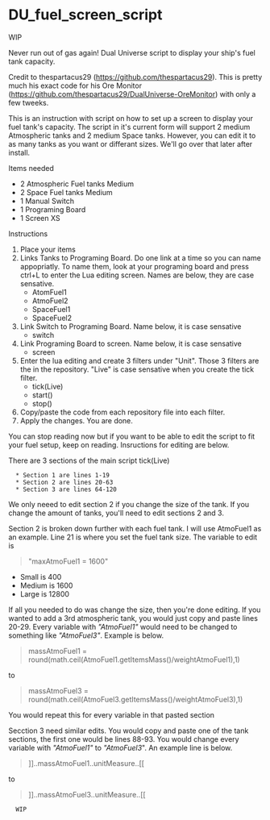 # DU_fuel_screen_script

WIP

Never run out of gas again! Dual Universe script to display your ship's fuel tank capacity. 

Credit to thespartacus29 (https://github.com/thespartacus29). This is pretty much his exact code for his Ore Monitor (https://github.com/thespartacus29/DualUniverse-OreMonitor) with only a few tweeks. 

This is an instruction with script on how to set up a screen to display your fuel tank's capacity. The script in it's current form will support 2 medium Atmospheric tanks and 2 medium Space tanks. However, you can edit it to as many tanks as you want or differant sizes. We'll go over that later after install. 

Items needed
* 2 Atmospheric Fuel tanks Medium
* 2 Space Fuel tanks Medium
* 1 Manual Switch
* 1 Programing Board
* 1 Screen XS 

Instructions
1. Place your items
2. Links Tanks to Programing Board. Do one link at a time so you can name appopriatly. To name them, look at your programing board and press ctrl+L to enter the Lua editing screen. Names are below, they are case sensative. 
      * AtomFuel1
      * AtmoFuel2
      * SpaceFuel1
      * SpaceFuel2
3. Link Switch to Programing Board. Name below, it is case sensative
      * switch
4. Link Programing Board to screen. Name below, it is case sensative
      * screen
5. Enter the lua editing and create 3 filters under "Unit". Those 3 filters are the in the repository. "Live" is case sensative when you create the tick filter. 
      * tick(Live)
      * start()
      * stop()
6. Copy/paste the code from each repository file into each filter. 
7. Apply the changes. You are done. 



You can stop reading now but if you want to be able to edit the script to fit your fuel setup, keep on reading. Insructions for editing are below. 

There are 3 sections of the main script tick(Live)

      * Section 1 are lines 1-19
      * Section 2 are lines 20-63
      * Section 3 are lines 64-120

We only neeed to edit section 2 if you change the size of the tank. If you change the amount of tanks, you'll need to edit sections 2 and 3. 

Section 2 is broken down further with each fuel tank. I will use AtmoFuel1 as an example. Line 21 is where you set the fuel tank size. The variable to edit is 
>"maxAtmoFuel1 = 1600"

* Small is 400
* Medium is 1600 
* Large is 12800

If all you needed to do was change the size, then you're done editing. If you wanted to add a 3rd atmospheric tank, you would just copy and paste lines 20-29. Every variable with *"AtmoFuel1"* would need to be changed to something like *"AtmoFuel3"*. Example is below. 
   >massAtmoFuel1 = round(math.ceil(AtmoFuel1.getItemsMass()/weightAtmoFuel1),1)

to

   >massAtmoFuel3 = round(math.ceil(AtmoFuel3.getItemsMass()/weightAtmoFuel3),1)
   
   
You would repeat this for every variable in that pasted section
      
Secction 3 need similar edits. You would copy and paste one of the tank sections, the first one would be lines 88-93. You would change every variable with *"AtmoFuel1"* to *"AtmoFuel3*". An example line is below. 
> <th>]]..massAtmoFuel1..unitMeasure..[[</th>

to

> <th>]]..massAtmoFuel3..unitMeasure..[[</th>


      WIP
